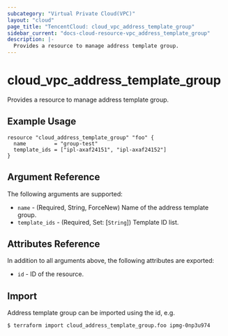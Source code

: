 ```yaml
---
subcategory: "Virtual Private Cloud(VPC)"
layout: "cloud"
page_title: "TencentCloud: cloud_vpc_address_template_group"
sidebar_current: "docs-cloud-resource-vpc_address_template_group"
description: |-
  Provides a resource to manage address template group.
---
```


# cloud_vpc_address_template_group

Provides a resource to manage address template group.

## Example Usage

```hcl
resource "cloud_address_template_group" "foo" {
  name         = "group-test"
  template_ids = ["ipl-axaf24151", "ipl-axaf24152"]
}
```

## Argument Reference

The following arguments are supported:

* `name` - (Required, String, ForceNew) Name of the address template group.
* `template_ids` - (Required, Set: [`String`]) Template ID list.

## Attributes Reference

In addition to all arguments above, the following attributes are exported:

* `id` - ID of the resource.



## Import

Address template group can be imported using the id, e.g.

```
$ terraform import cloud_address_template_group.foo ipmg-0np3u974
```

